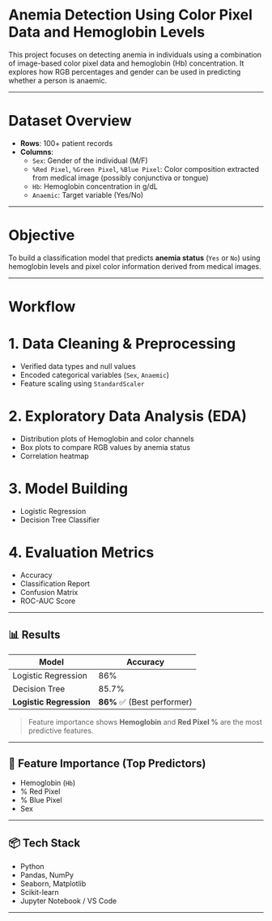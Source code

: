 #  Anemia Detection Using Color Pixel Data and Hemoglobin Levels

This project focuses on detecting anemia in individuals using a combination of image-based color pixel data and hemoglobin (Hb) concentration. It explores how RGB percentages and gender can be used in predicting whether a person is anaemic.

---

#  Dataset Overview

- **Rows**: 100+ patient records
- **Columns**:
  - `Sex`: Gender of the individual (M/F)
  - `%Red Pixel`, `%Green Pixel`, `%Blue Pixel`: Color composition extracted from medical image (possibly conjunctiva or tongue)
  - `Hb`: Hemoglobin concentration in g/dL
  - `Anaemic`: Target variable (Yes/No)

---

# Objective

To build a classification model that predicts **anemia status** (`Yes` or `No`) using hemoglobin levels and pixel color information derived from medical images.

---

# Workflow

# 1. Data Cleaning & Preprocessing
- Verified data types and null values
- Encoded categorical variables (`Sex`, `Anaemic`)
- Feature scaling using `StandardScaler`

# 2. Exploratory Data Analysis (EDA)
- Distribution plots of Hemoglobin and color channels
- Box plots to compare RGB values by anemia status
- Correlation heatmap

# 3. Model Building
- Logistic Regression
- Decision Tree Classifier

# 4. Evaluation Metrics
- Accuracy
- Classification Report
- Confusion Matrix
- ROC-AUC Score

---

## 📊 Results

| Model               | Accuracy |
|---------------------|----------|
| Logistic Regression | 86%     |
| Decision Tree       | 85.7%     |
| **Logistic Regression**   | **86%** ✅ (Best performer)

> Feature importance shows **Hemoglobin** and **Red Pixel %** are the most predictive features.

---

## 🔬 Feature Importance (Top Predictors)

- Hemoglobin (`Hb`)
- % Red Pixel
- % Blue Pixel
- Sex

---

## 📦 Tech Stack

- Python
- Pandas, NumPy
- Seaborn, Matplotlib
- Scikit-learn
- Jupyter Notebook / VS Code

---

